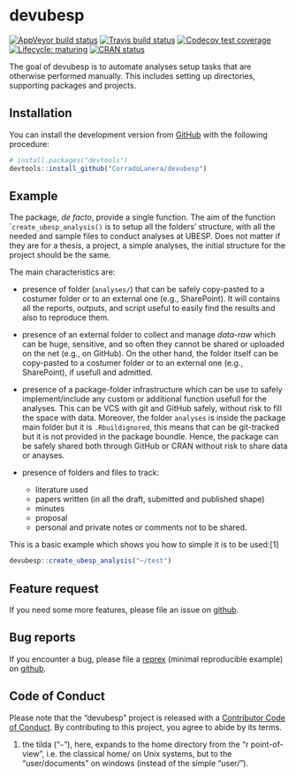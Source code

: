 
<!-- README.md is generated from README.Rmd. Please edit that file -->

# devubesp

<!-- badges: start -->

[![AppVeyor build
status](https://ci.appveyor.com/api/projects/status/github/CorradoLanera/devubesp?branch=master&svg=true)](https://ci.appveyor.com/project/CorradoLanera/devubesp)
[![Travis build
status](https://travis-ci.org/CorradoLanera/devubesp.svg?branch=master)](https://travis-ci.org/CorradoLanera/devubesp)
[![Codecov test
coverage](https://codecov.io/gh/CorradoLanera/devubesp/branch/master/graph/badge.svg)](https://codecov.io/gh/CorradoLanera/devubesp?branch=master)
[![Lifecycle:
maturing](https://img.shields.io/badge/lifecycle-maturing-blue.svg)](https://www.tidyverse.org/lifecycle/#maturing)
[![CRAN
status](https://www.r-pkg.org/badges/version/devubesp)](https://cran.r-project.org/package=devubesp)
<!-- badges: end -->

The goal of devubesp is to automate analyses setup tasks that are
otherwise performed manually. This includes setting up directories,
supporting packages and projects.

## Installation

You can install the development version from
[GitHub](https://github.com/) with the following procedure:

``` r
# install.packages("devtools")
devtools::install_github("CorradoLanera/devubesp")
```

## Example

The package, *de facto*, provide a single function. The aim of the
function \``create_ubesp_analysis()` is to setup all the folders’
structure, with all the needed and sample files to conduct analyses at
UBESP. Does not matter if they are for a thesis, a project, a simple
analyses, the initial structure for the project should be the same.

The main characteristics are:

  - presence of folder (`analyses/`) that can be safely copy-pasted to a
    costumer folder or to an external one (e.g., SharePoint). It will
    contains all the reports, outputs, and script useful to easily find
    the results and also to reproduce them.

  - presence of an external folder to collect and manage *data-raw*
    which can be huge, sensitive, and so often they cannot be shared or
    uploaded on the net (e.g., on GitHub). On the other hand, the folder
    itself can be copy-pasted to a costumer folder or to an external one
    (e.g., SharePoint), if usefull and admitted.

  - presence of a package-folder infrastructure which can be use to
    safely implement/include any custom or additional function usefull
    for the analyses. This can be VCS with git and GitHub safely,
    without risk to fill the space with data. Moreover, the folder
    `analyses` is inside the package main folder but it is
    `.Rbuildignored`, this means that can be git-tracked but it is not
    provided in the package boundle. Hence, the package can be safely
    shared both through GitHub or CRAN without risk to share data or
    anayses.

  - presence of folders and files to track:
    
      - literature used
      - papers written (in all the draft, submitted and published shape)
      - minutes
      - proposal
      - personal and private notes or comments not to be shared.

This is a basic example which shows you how to simple it is to be
used:\[1\]

``` r
devubesp::create_ubesp_analysis("~/test")
```

## Feature request

If you need some more features, please file an issue on
[github](https://github.com/CorradoLanera/devubesp/issues).

## Bug reports

If you encounter a bug, please file a
[reprex](https://github.com/tidyverse/reprex) (minimal reproducible
example) on [github](https://github.com/CorradoLanera/devubesp/issues).

## Code of Conduct

Please note that the “devubesp” project is released with a [Contributor
Code of Conduct](.github/CODE_OF_CONDUCT.md). By contributing to this
project, you agree to abide by its terms.

1.  the tilda (“`~`”), here, expands to the home directory from the “r
    point-of-view”, i.e. the classical home/ on Unix systems, but to the
    “user/documents” on windows (instead of the simple “user/”).
